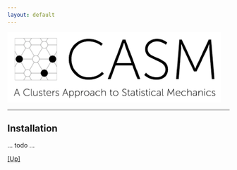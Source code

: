 ```yaml
---
layout: default
---
```


[![CASM Logo](/assets/logo.png)](https://prisms-center.github.io/CASMcode_docs/)

***
## Installation

... todo ...

[[Up]](/index.html#using-casm)
